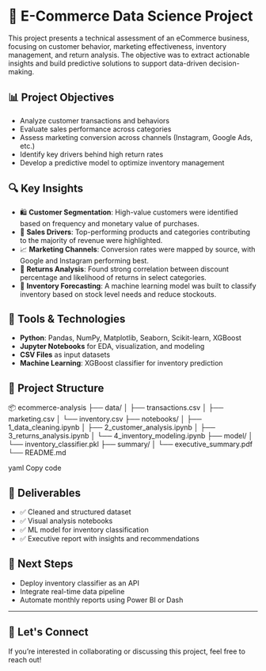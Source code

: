 # 🛒 E-Commerce Data Science Project

This project presents a technical assessment of an eCommerce business, focusing on customer behavior, marketing effectiveness, inventory management, and return analysis. The objective was to extract actionable insights and build predictive solutions to support data-driven decision-making.

## 📊 Project Objectives

- Analyze customer transactions and behaviors
- Evaluate sales performance across categories
- Assess marketing conversion across channels (Instagram, Google Ads, etc.)
- Identify key drivers behind high return rates
- Develop a predictive model to optimize inventory management

## 🔍 Key Insights

- 🛍️ **Customer Segmentation**: High-value customers were identified based on frequency and monetary value of purchases.
- 💸 **Sales Drivers**: Top-performing products and categories contributing to the majority of revenue were highlighted.
- 📈 **Marketing Channels**: Conversion rates were mapped by source, with Google and Instagram performing best.
- 🔁 **Returns Analysis**: Found strong correlation between discount percentage and likelihood of returns in select categories.
- 🧠 **Inventory Forecasting**: A machine learning model was built to classify inventory based on stock level needs and reduce stockouts.

## 🧰 Tools & Technologies

- **Python**: Pandas, NumPy, Matplotlib, Seaborn, Scikit-learn, XGBoost
- **Jupyter Notebooks** for EDA, visualization, and modeling
- **CSV Files** as input datasets
- **Machine Learning**: XGBoost classifier for inventory prediction

## 📁 Project Structure

📦 ecommerce-analysis ├── data/ │ ├── transactions.csv │ ├── marketing.csv │ └── inventory.csv ├── notebooks/ │ ├── 1_data_cleaning.ipynb │ ├── 2_customer_analysis.ipynb │ ├── 3_returns_analysis.ipynb │ └── 4_inventory_modeling.ipynb ├── model/ │ └── inventory_classifier.pkl ├── summary/ │ └── executive_summary.pdf └── README.md

yaml
Copy code

## 📌 Deliverables

- ✅ Cleaned and structured dataset
- ✅ Visual analysis notebooks
- ✅ ML model for inventory classification
- ✅ Executive report with insights and recommendations

## 🚀 Next Steps

- Deploy inventory classifier as an API
- Integrate real-time data pipeline
- Automate monthly reports using Power BI or Dash

---

## 🤝 Let's Connect

If you’re interested in collaborating or discussing this project, feel free to reach out!
